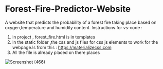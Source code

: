 # Forest-Fire-Predictor-Website
A website that predicts the probability of a forest fire taking place based on oxygen,temperature and humidity content.
Instructions for vs-code :
1) In project , forest_fire.html is in templates
2) In the static folder ,the css and js files for css js elements to work for the webpage.Is from this : https://materializecss.com
3) All the file is already placed on there places
   
![Screenshot (466)](https://github.com/Dharmendra1286/Forest_Fire-Predictor/assets/141486878/b7f629c6-2d92-41de-8278-738b4c87a9c0)
